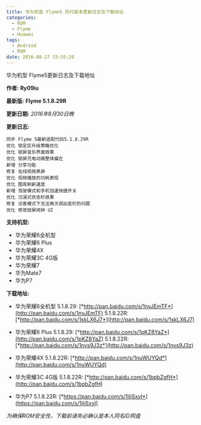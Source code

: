 ```yaml
---
title: 华为机型 Flyme5 历代版本更新日志及下载地址
categories:
  - ROM
  - Flyme
  - Huawei
tags:
  - Android
  - ROM
date: 2016-08-27 15:55:29
---
```

华为机型 Flyme5更新日志及下载地址

**作者:**  **Ry09iu**

**最新版:** **Flyme 5.1.8.29R**

**更新日期:** *2016年8月30日晚*
<!--more-->

**更新日志:**
```
同步 Flyme 5最新适配代码5.1.8.29R
优化 锁定区升级策略优化
优化 锁屏音乐界面效果
优化 锁屏充电动画整体偏左
新增 分享功能
修复 在线视频黑屏
优化 视频播放的功耗表现
优化 图库刷新速度
新增 驾驶模式和手机加速快捷开关
优化 沉浸式状态栏效果
修复 访客模式下无法再次调出底栏的问题
优化 修改锁屏闹钟 UI
```
**支持机型:**
- 华为荣耀6全机型
- 华为荣耀6 Plus
- 华为荣耀4X
- 华为荣耀3C 4G版
- 华为荣耀7
- 华为Mate7
- 华为P7

**下载地址:**
- 华为荣耀6全机型
5.1.8.29: [*http://pan.baidu.com/s/1nvJEmTF*](http://pan.baidu.com/s/1nvJEmTF)
5.1.8.22R: [*http://pan.baidu.com/s/1skLX6J7*](http://pan.baidu.com/s/1skLX6J7)

- 华为荣耀6 Plus
5.1.8.29: [*http://pan.baidu.com/s/1pKZ8YaZ*](http://pan.baidu.com/s/1pKZ8YaZ)
5.1.8.22R: [*http://pan.baidu.com/s/1nvs9J3z*](http://pan.baidu.com/s/1nvs9J3z)

- 华为荣耀4X
5.1.8.22R: [*http://pan.baidu.com/s/1nuWUYQd*](http://pan.baidu.com/s/1nuWUYQd)

- 华为荣耀3C 4G版
5.1.8.22R: [*http://pan.baidu.com/s/1bpbZgfH*](http://pan.baidu.com/s/1bpbZgfH)

- 华为P7
5.1.8.22R: [*https://pan.baidu.com/s/1jIjSxyI*](https://pan.baidu.com/s/1jIjSxyI)

*为确保ROM安全性，下载前请务必确认是本人同名ID网盘*

